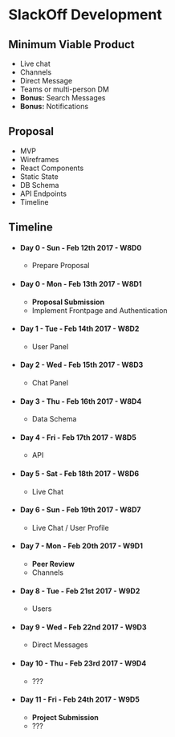 # SlackOff Development

## Minimum Viable Product
- Live chat
- Channels
- Direct Message
- Teams or multi-person DM
- **Bonus:** Search Messages
- **Bonus:** Notifications

## Proposal
- MVP
- Wireframes
- React Components
- Static State
- DB Schema
- API Endpoints
- Timeline

## Timeline
- #### **Day 0** - Sun - Feb 12th 2017 - W8D0
  - Prepare Proposal

- #### **Day 0** - Mon - Feb 13th 2017 - W8D1
  - **Proposal Submission**
  - Implement Frontpage and Authentication

- #### **Day 1** - Tue - Feb 14th 2017 - W8D2
  - User Panel

- #### **Day 2** - Wed - Feb 15th 2017 - W8D3
  - Chat Panel

- #### **Day 3** - Thu - Feb 16th 2017 - W8D4
  - Data Schema

- #### **Day 4** - Fri - Feb 17th 2017 - W8D5
  - API

- #### **Day 5** - Sat - Feb 18th 2017 - W8D6
  - Live Chat

- #### **Day 6** - Sun - Feb 19th 2017 - W8D7
  - Live Chat / User Profile

- #### **Day 7** - Mon - Feb 20th 2017 - W9D1
  - **Peer Review**
  - Channels

- #### **Day 8** - Tue - Feb 21st 2017 - W9D2
  - Users

- #### **Day 9** - Wed - Feb 22nd 2017 - W9D3
  - Direct Messages

- #### **Day 10** - Thu - Feb 23rd 2017 - W9D4
  - ???

- #### **Day 11** - Fri - Feb 24th 2017 - W9D5
  - **Project Submission**
  - ???
